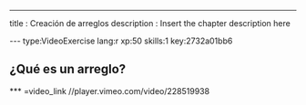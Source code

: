 ---
title       : Creación de arreglos
description : Insert the chapter description here

--- type:VideoExercise lang:r xp:50 skills:1 key:2732a01bb6
## ¿Qué es un arreglo?

*** =video_link
//player.vimeo.com/video/228519938